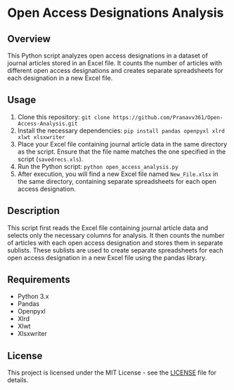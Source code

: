 # Open Access Designations Analysis

## Overview
This Python script analyzes open access designations in a dataset of journal articles stored in an Excel file. It counts the number of articles with different open access designations and creates separate spreadsheets for each designation in a new Excel file.

## Usage
1. Clone this repository: `git clone https://github.com/Pranavv361/Open-Access-Analysis.git`
2. Install the necessary dependencies: `pip install pandas openpyxl xlrd xlwt xlsxwriter`
3. Place your Excel file containing journal article data in the same directory as the script. Ensure that the file name matches the one specified in the script (`savedrecs.xls`).
4. Run the Python script: `python open_access_analysis.py`
5. After execution, you will find a new Excel file named `New_File.xlsx` in the same directory, containing separate spreadsheets for each open access designation.

## Description
This script first reads the Excel file containing journal article data and selects only the necessary columns for analysis. It then counts the number of articles with each open access designation and stores them in separate sublists. These sublists are used to create separate spreadsheets for each open access designation in a new Excel file using the pandas library.

## Requirements
- Python 3.x
- Pandas
- Openpyxl
- Xlrd
- Xlwt
- Xlsxwriter

## License
This project is licensed under the MIT License - see the [LICENSE](LICENSE) file for details.
